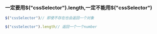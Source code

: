 ### 一定要用$("cssSelector").length,一定不能用$("cssSelector")
```javascript
$("cssSelector")// 即使不存在也会返回一个对象
```
```javascript
$("cssSelector").length// 返回一个一个number
```
